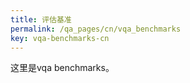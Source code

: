 ```yaml
---
title: 评估基准
permalink: /qa_pages/cn/vqa_benchmarks
key: vqa-benchmarks-cn
---
```


这里是vqa benchmarks。